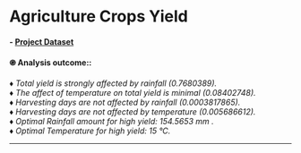 # Agriculture Crops Yield
#### - [Project Dataset]()

#### ֎ Analysis outcome::
♦ *Total yield is strongly affected by rainfall (0.7680389).* <br>
♦ *The affect of temperature on total yield is minimal (0.08402748).* <br>
♦ *Harvesting days are not affected by rainfall (0.0003817865).* <br>
♦ *Harvesting days are not affected by temperature (0.005686612).* <br>
♦ *Optimal Rainfall amount for high yield: 154.5653 mm .* <br>
♦ *Optimal Temperature for high yield: 15 °C.* <br>

---

